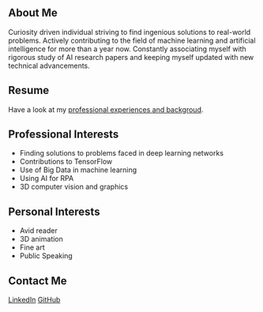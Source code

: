 ## About Me

Curiosity driven individual striving to find ingenious solutions to real-world problems. Actively contributing to the field of machine learning and artificial intelligence for more than a year now. Constantly associating myself with rigorous study of AI research papers and keeping myself updated with new technical advancements.

## Resume

Have a look at my [professional experiences and backgroud](/ArchishaChandel_CV.pdf).

## Professional Interests
* Finding solutions to problems faced in deep learning networks
* Contributions to TensorFlow
* Use of Big Data in machine learning
* Using AI for RPA
* 3D computer vision and graphics

## Personal Interests
* Avid reader
* 3D animation 
* Fine art
* Public Speaking

## Contact Me
[LinkedIn](https://www.linkedin.com/in/archisha-chandel/)
[GitHub](https://github.com/archisha-chandel)
